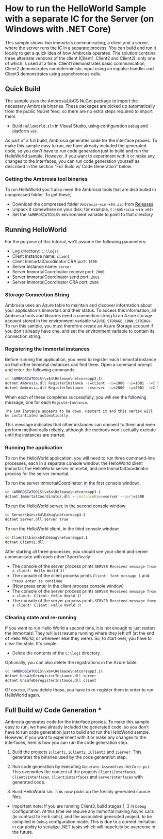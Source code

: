 # How to run the HelloWorld Sample with a separate IC for the Server (on Windows with .NET Core)

This sample shows two immortals communicating, a client and a server, where the server runs the IC in a separate process. You can build and run it locally to get a quick idea of how Ambrosia operates. The solution contains three alternate versions of the client (Client1, Client2 and Client3), only one of which is used at a time.  Client1 demonstrates basic communication, Client2 demonstrates nondeterministic input using an impulse handler and Client3 demonstrates using asynchronous calls.

## Quick Build

The sample uses the AmbrosiaLibCS NuGet package to import the necessary Ambrosia binaries. These packages are picked up automatically from the public NuGet feed, so there are no extra steps required to import them.

- Build `HelloWorld.sln` in Visual Studio, using configuration `Debug` and platform `x64`.

As part of a full build, Ambrosia generates code for the interface proxies. To make this sample easy to run, we have already included the generated code, so you don't have to run code generation just to build and run the HelloWorld sample. However, if you want to experiment with it or make any changes to the interfaces, you can run code generation yourself as described in the section "Full Build w/ Code Generation" below.

### Getting the Ambrosia tool binaries

To run HelloWorld you'll also need the Ambrosia tools that are distributed in compressed folder. To get these,

- Download the compressed folder `Ambrosia-win-x64.zip` from [Releases](https://github.com/microsoft/AMBROSIA/releases)
- Unpack it somewhere on your disk; for example, `C:\Ambrosia-win-x64\`
- Set the `%AMBROSIATOOLS%` environment variable to point to that directory

## Running HelloWorld 

For the purpose of this tutorial, we'll assume the following parameters:

- Log directory: `C:\logs\`
- Client instance name: `client`
- Client ImmortalCoordinator CRA port: `1500`
- Server instance name: `server`
- Server ImmortalCoordinator receive port: `2000`
- Server ImmortalCoordinator send port: `2001`
- Server ImmortalCoordinator CRA port: `2500`

### Storage Connection String

Ambrosia uses an Azure table to maintain and discover information about your application's immortals and their status. To access this information, all Ambrosia tools and libraries need a connection string to an Azure storage account stored in the environment variable `%AZURE_STORAGE_CONN_STRING%`. To run this sample, you must therefore create an Azure Storage account if you don't already have one, and set the environment variable to contain its connection string.

### Registering the Immortal instances

Before running the application, you need to register each Immortal instance
so that other Immortal instances can find them. Open a command prompt and enter the following commands:

```bat
cd %AMBROSIATOOLS%\x64\Release\netcoreapp3.1\
dotnet Ambrosia.dll RegisterInstance -i=client -rp=1000 -sp=1001 -l=C:\logs\
dotnet Ambrosia.dll RegisterInstance -i=server -rp=2000 -sp=2001 -l=C:\logs\
```

When each of these completes successfully, you will see the following message, one for each ```RegisterInstance```.

```
The CRA instance appears to be down. Restart it and this vertex will be instantiated automatically.
```

This message indicates that other instances can connect to them and even perform method calls reliably, although the methods won't actually execute until the instances are started.

### Running the application

To run the HelloWorld application, you will need to run three command-line
processes, each in a separate console window: the HelloWorld client Immortal, the
HelloWorld server Immortal, and one ImmortalCoordinator process for the server immortal.

To run the server ImmortalCoordinator, in the first console window:

 ```bat
 cd %AMBROSIATOOLS%\x64\Release\netcoreapp3.1
 dotnet ImmortalCoordinator.dll --instanceName=server --port=2500
```

To run the HelloWorld server, in the second console window:

```bat
cd Server\bin\x64\Debug\netcoreapp3.1
dotnet Server.dll server true
```

To run the HelloWorld client, in the third console window:

```bat
cd Client1\bin\x64\Debug\netcoreapp3.1
dotnet Client1.dll
```

After starting all three processes, you should see your client and server
communicate with each other! Specifically:

- The console of the server process prints `SERVER Received message from a client: Hello World 1!`
- The console of the client process prints `Client: Sent message 1` and `Press enter to continue`
- (Now press enter in the client process console window)
- The console of the server process prints `SERVER Received message from a client: Client: Hello World 2!`
- The console of the server process prints `SERVER Received message from a client: Client: Hello World 3!`

### Clearing state and re-running

If you want to run Hello World a second time, it is not enough to just restart the immortals! They will just resume running where they left off (at the end of Hello World, or wherever else they were). So, to start over, you have to clear the state. It's simple:

- Delete the contents of the `C:\logs` directory.

Optionally, you can also delete the registrations in the Azure table:

```bat
cd %AMBROSIATOOLS%\x64\Release\netcoreapp3.1\
dotnet UnsafeDeregisterInstance.dll server
dotnet UnsafeDeregisterInstance.dll client
```

Of course, if you delete those, you have to re-register them in order to run HelloWorld again.

## Full Build w/ Code Generation *

Ambrosia generates code for the interface proxies. To make this sample easy to run, we have already included the generated code, so you don't have to run code generation just to build and run the HelloWorld sample. However, if you want to experiment with it or make any changes to the interfaces, here is how you can run the code generation step.

1. Build the projects `IClient1`, `IClient2`, `IClient3` and `IServer`. This generates the binaries used by the code generation step.

2. Run code generation by executing `Generate-Assemblies-NetCore.ps1`. This overwrites the content of the projects `Client1Interfaces`, `Client2Interfaces`. `Client3Interfaces` and `ServerInterfaces` with generated code.

3. Build HelloWorld.sln. This now picks up the freshly generated source files.

* Important note: If you are running Client3, build stages 1, 3 in `Debug` Configuration. At this time we require any Immortal making Async calls (in contrast to Fork calls), and the associated generated project, to be compiled in `Debug` configuration mode. 
This is due to a current limitation in our ability to serialize .NET tasks which will hopefully be overcome in the future.
